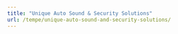 ```yaml
---
title: "Unique Auto Sound & Security Solutions"
url: /tempe/unique-auto-sound-and-security-solutions/
---
```

